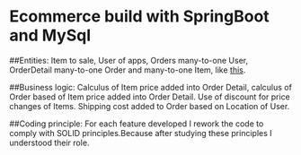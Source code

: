 # Ecommerce build with SpringBoot and MySql

##Entities:
Item to sale, User of apps, Orders many-to-one User, OrderDetail many-to-one Order and many-to-one Item, like [this](https://dbdiagram.io/d/5eb7a2ea39d18f5553fef55c).

##Business logic:
Calculus of Item price added into Order Detail, calculus of Order based of Item price added into Order Detail.
Use of discount for price changes of Items.
Shipping cost added to Order based on Location of User.

##Coding principle:
For each feature developed I rework the code to comply with SOLID principles.Because after studying these principles I understood their role.



